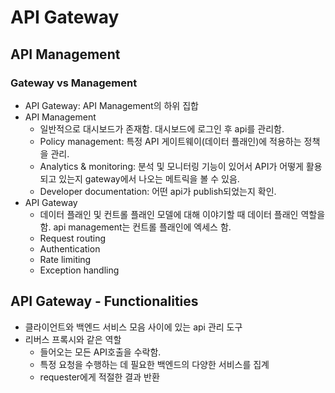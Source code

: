# API Gateway

## API Management

### Gateway vs Management

- API Gateway: API Management의 하위 집합
- API Management
  - 일반적으로 대시보드가 존재함. 대시보드에 로그인 후 api를 관리함.
  - Policy management: 특정 API 게이트웨이(데이터 플래인)에 적용하는 정책을 관리.
  - Analytics & monitoring: 분석 및 모니터링 기능이 있어서 API가 어떻게 활용되고 있는지 gateway에서 나오는 메트릭을 볼 수 있음.
  - Developer documentation: 어떤 api가 publish되었는지 확인.
- API Gateway
  - 데이터 플래인 및 컨트롤 플래인 모델에 대해 이야기할 때 데이터 플래인 역할을 함. api management는 컨트롤 플래인에 엑세스 함.
  - Request routing
  - Authentication
  - Rate limiting
  - Exception handling

## API Gateway - Functionalities

- 클라이언트와 백엔드 서비스 모음 사이에 있는 api 관리 도구
- 리버스 프록시와 같은 역할
  - 들어오는 모든 API호출을 수락함.
  - 특정 요청을 수행하는 데 필요한 백엔드의 다양한 서비스를 집계
  - requester에게 적절한 결과 반환
